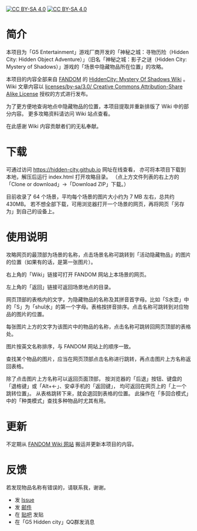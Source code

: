 [![CC BY-SA 4.0][cc-by-sa-shield]][cc-by-sa]
[![CC BY-SA 4.0][cc-by-sa-image]][cc-by-sa]

[cc-by-sa]: http://creativecommons.org/licenses/by-sa/4.0/
[cc-by-sa-image]: https://licensebuttons.net/l/by-sa/4.0/88x31.png
[cc-by-sa-shield]: https://img.shields.io/badge/License-CC%20BY--SA%204.0-lightgrey.svg


# 简介

本项目为「G5 Entertainment」游戏厂商开发的「神秘之城：寻物历险（Hidden City: Hidden Object Adventure）」（旧名「神秘之城：影子之谜（Hidden City: Mystery of Shadows）」游戏的「场景中隐藏物品所在位置」的攻略。

本项目的内容全部来自 [FANDOM](https://fandom.com/) 的 [HiddenCity: Mystery Of Shadows Wiki](https://hidden-city-mystery-of-shadows.fandom.com/wiki/) 。Wiki 文章内容以 [licenses/by-sa/3.0/ Creative Commons Attribution-Share Alike License](http://creativecommons.org/) 授权的方式进行发布。

为了更方便地查询地点中隐藏物品的位置，本项目提取并重新排版了 Wiki 中的部分内容。
更多攻略资料请访问 Wiki 站点查看。

在此感谢 Wiki 内容贡献者们的无私奉献。


# 下载

可通过访问 https://hidden-city.github.io 网址在线查看，
亦可将本项目下载到本地，解压后运行 index.html 打开攻略目录。
（点上方文件列表的右上方的「Clone or download」->「Download ZIP」下载。）

目前收录了 64 个场景，平均每个场景的图片大小约为 7 MB 左右，总共约 430MB。
若不想全部下载，可用浏览器打开一个场景的网页，再将网页「另存为」到自己的设备上。


# 使用说明

攻略网页的最顶部为场景的名称，点击场景名称可跳转到「活动隐藏物品」的图片的位置（如果有的话，是第一张图片）。

右上角的「Wiki」链接可打开 FANDOM 网站上本场景的网页。

左上角的「返回」链接可返回场景地点的目录。

网页顶部的表格内的文字，为隐藏物品的名称及其拼音首字母。比如「S水壶」中的「S」为「shuǐ水」的第一个字母。表格按拼音排序。点击名称可跳转到对应物品的图片的位置。

每张图片上方的文字为该图片中的物品的名称，点击名称可跳转回网页顶部的表格处。

图片按英文名称排序，与 FANDOM 网站上的顺序一致。

查找某个物品的图片，应当在网页顶部点击名称进行跳转，再点击图片上方名称返回表格。

除了点击图片上方名称可以返回页面顶部，
按浏览器的「后退」按钮、键盘的「退格键」或「Alt+←」、安卓手机的「返回键」，
均可返回在网页上的「上一个跳转位置」。
从表格跳转下来，就会退回到表格的位置。
此操作在「多回合模式」中的「种类模式」查找多种物品时尤其有用。


# 更新

不定期从 [FANDOM Wiki 网站](https://hidden-city-mystery-of-shadows.fandom.com/wiki/) 搬运并更新本项目的内容。


# 反馈

若发现物品名称有错误的，请联系我，谢谢。

- 发 [Issue](https://github.com/hidden-city/hidden-city.github.io/issues)
- 发 [邮件](mailto:hidden-city@hotmail.com)
- 在 [贴吧](https://tieba.baidu.com/f?kw=hiddencity) 发贴
- 在「G5  Hidden city」QQ群发消息
